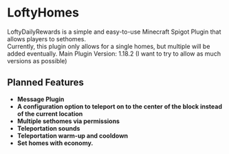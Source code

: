 # LoftyHomes

LoftyDailyRewards is a simple and easy-to-use Minecraft Spigot Plugin that allows players to sethomes.  
Currently, this plugin only allows for a single homes, but multiple will be added eventually.
Main Plugin Version: 1.18.2 (I want to try to allow as much versions as possible)

## Planned Features
* **Message Plugin**
* **A configuration option to teleport on to the center of the block instead of the current location**
* **Multiple sethomes via permissions**
* **Teleportation sounds**
* **Teleportation warm-up and cooldown**
* **Set homes with economy.**
